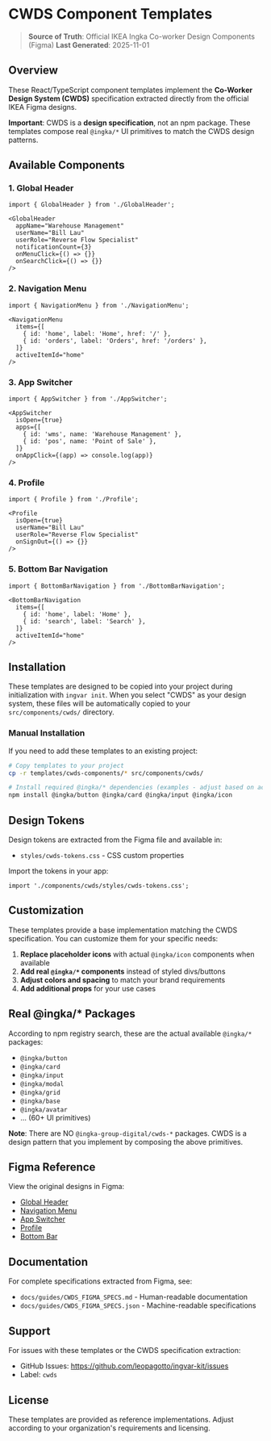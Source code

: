 # CWDS Component Templates

> **Source of Truth**: Official IKEA Ingka Co-worker Design Components (Figma)
> **Last Generated**: 2025-11-01

## Overview

These React/TypeScript component templates implement the **Co-Worker Design System (CWDS)** specification extracted directly from the official IKEA Figma designs. 

**Important**: CWDS is a **design specification**, not an npm package. These templates compose real `@ingka/*` UI primitives to match the CWDS design patterns.

## Available Components

### 1. Global Header
```tsx
import { GlobalHeader } from './GlobalHeader';

<GlobalHeader
  appName="Warehouse Management"
  userName="Bill Lau"
  userRole="Reverse Flow Specialist"
  notificationCount={3}
  onMenuClick={() => {}}
  onSearchClick={() => {}}
/>
```

### 2. Navigation Menu
```tsx
import { NavigationMenu } from './NavigationMenu';

<NavigationMenu
  items={[
    { id: 'home', label: 'Home', href: '/' },
    { id: 'orders', label: 'Orders', href: '/orders' },
  ]}
  activeItemId="home"
/>
```

### 3. App Switcher
```tsx
import { AppSwitcher } from './AppSwitcher';

<AppSwitcher
  isOpen={true}
  apps={[
    { id: 'wms', name: 'Warehouse Management' },
    { id: 'pos', name: 'Point of Sale' },
  ]}
  onAppClick={(app) => console.log(app)}
/>
```

### 4. Profile
```tsx
import { Profile } from './Profile';

<Profile
  isOpen={true}
  userName="Bill Lau"
  userRole="Reverse Flow Specialist"
  onSignOut={() => {}}
/>
```

### 5. Bottom Bar Navigation
```tsx
import { BottomBarNavigation } from './BottomBarNavigation';

<BottomBarNavigation
  items={[
    { id: 'home', label: 'Home' },
    { id: 'search', label: 'Search' },
  ]}
  activeItemId="home"
/>
```

## Installation

These templates are designed to be copied into your project during initialization with `ingvar init`. When you select "CWDS" as your design system, these files will be automatically copied to your `src/components/cwds/` directory.

### Manual Installation

If you need to add these templates to an existing project:

```bash
# Copy templates to your project
cp -r templates/cwds-components/* src/components/cwds/

# Install required @ingka/* dependencies (examples - adjust based on actual usage)
npm install @ingka/button @ingka/card @ingka/input @ingka/icon
```

## Design Tokens

Design tokens are extracted from the Figma file and available in:
- `styles/cwds-tokens.css` - CSS custom properties

Import the tokens in your app:
```tsx
import './components/cwds/styles/cwds-tokens.css';
```

## Customization

These templates provide a base implementation matching the CWDS specification. You can customize them for your specific needs:

1. **Replace placeholder icons** with actual `@ingka/icon` components when available
2. **Add real `@ingka/*` components** instead of styled divs/buttons
3. **Adjust colors and spacing** to match your brand requirements
4. **Add additional props** for your use cases

## Real @ingka/* Packages

According to npm registry search, these are the actual available `@ingka/*` packages:

- `@ingka/button`
- `@ingka/card`
- `@ingka/input`
- `@ingka/modal`
- `@ingka/grid`
- `@ingka/base`
- `@ingka/avatar`
- ... (60+ UI primitives)

**Note**: There are NO `@ingka-group-digital/cwds-*` packages. CWDS is a design pattern that you implement by composing the above primitives.

## Figma Reference

View the original designs in Figma:
- [Global Header](https://www.figma.com/design/Zec1eGMCNeB0IkPMWs35qx?node-id=301-142)
- [Navigation Menu](https://www.figma.com/design/Zec1eGMCNeB0IkPMWs35qx?node-id=702-2930)
- [App Switcher](https://www.figma.com/design/Zec1eGMCNeB0IkPMWs35qx?node-id=702-2931)
- [Profile](https://www.figma.com/design/Zec1eGMCNeB0IkPMWs35qx?node-id=2941-96)
- [Bottom Bar](https://www.figma.com/design/Zec1eGMCNeB0IkPMWs35qx?node-id=2941-97)

## Documentation

For complete specifications extracted from Figma, see:
- `docs/guides/CWDS_FIGMA_SPECS.md` - Human-readable documentation
- `docs/guides/CWDS_FIGMA_SPECS.json` - Machine-readable specifications

## Support

For issues with these templates or the CWDS specification extraction:
- GitHub Issues: https://github.com/leopagotto/ingvar-kit/issues
- Label: `cwds`

## License

These templates are provided as reference implementations. Adjust according to your organization's requirements and licensing.

